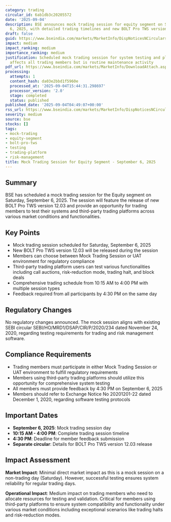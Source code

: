 ```yaml
---
category: trading
circular_id: 6ab1db3c20205572
date: '2025-09-04'
description: BSE announces mock trading session for equity segment on Saturday, September
  6, 2025, with detailed trading timelines and new BOLT Pro TWS version 12.03 release.
draft: false
guid: https://www.bseindia.com/markets/MarketInfo/DispNoticesNCirculars.aspx?Noticeid={3B06FBBB-0ECA-4B66-BF95-10D9292C50C7}&noticeno=20250904-3&dt=09/04/2025&icount=3&totcount=62&flag=0
impact: medium
impact_ranking: medium
importance_ranking: medium
justification: Scheduled mock trading session for system testing and platform upgrade
  affects all trading members but is routine maintenance activity
pdf_url: https://www.bseindia.com/markets/MarketInfo/DownloadAttach.aspx?id=20250904-3&attachedId=
processing:
  attempts: 1
  content_hash: da03e2bbd1f5960e
  processed_at: '2025-09-04T15:44:31.298697'
  processor_version: '2.0'
  stage: completed
  status: published
published_date: '2025-09-04T04:49:07+00:00'
rss_url: https://www.bseindia.com/markets/MarketInfo/DispNoticesNCirculars.aspx?Noticeid={3B06FBBB-0ECA-4B66-BF95-10D9292C50C7}&noticeno=20250904-3&dt=09/04/2025&icount=3&totcount=62&flag=0
severity: medium
source: bse
stocks: []
tags:
- mock-trading
- equity-segment
- bolt-pro-tws
- testing
- trading-platform
- risk-management
title: Mock Trading Session for Equity Segment - September 6, 2025
---
```


## Summary

BSE has scheduled a mock trading session for the Equity segment on Saturday, September 6, 2025. The session will feature the release of new BOLT Pro TWS version 12.03 and provide an opportunity for trading members to test their systems and third-party trading platforms across various market conditions and functionalities.

## Key Points

- Mock trading session scheduled for Saturday, September 6, 2025
- New BOLT Pro TWS version 12.03 will be released during the session
- Members can choose between Mock Trading Session or UAT environment for regulatory compliance
- Third-party trading platform users can test various functionalities including call auctions, risk-reduction mode, trading halt, and block deals
- Comprehensive trading schedule from 10:15 AM to 4:00 PM with multiple session types
- Feedback required from all participants by 4:30 PM on the same day

## Regulatory Changes

No regulatory changes announced. The mock session aligns with existing SEBI circular SEBI/HO/MRD1/DSAP/CIR/P/2020/234 dated November 24, 2020, regarding testing requirements for trading and risk management software.

## Compliance Requirements

- Trading members must participate in either Mock Trading Session or UAT environment to fulfill regulatory requirements
- Members using third-party trading platforms should utilize this opportunity for comprehensive system testing
- All members must provide feedback by 4:30 PM on September 6, 2025
- Members should refer to Exchange Notice No 20201201-22 dated December 1, 2020, regarding software testing protocols

## Important Dates

- **September 6, 2025**: Mock trading session day
- **10:15 AM - 4:00 PM**: Complete trading session timeline
- **4:30 PM**: Deadline for member feedback submission
- **Separate circular**: Details for BOLT Pro TWS version 12.03 release

## Impact Assessment

**Market Impact**: Minimal direct market impact as this is a mock session on a non-trading day (Saturday). However, successful testing ensures system reliability for regular trading days.

**Operational Impact**: Medium impact on trading members who need to allocate resources for testing and validation. Critical for members using third-party platforms to ensure system compatibility and functionality under various market conditions including exceptional scenarios like trading halts and risk-reduction modes.